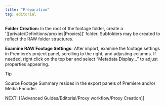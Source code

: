 ```yaml
---
title: "Preparation"
tag: editorial
---
```

**Folder Creation:** In the root of the footage folder, create a '[[private/Definitions/proxies|Proxies]]' folder. Subfolders may be created to reflect the RAW folder structures.

**Examine RAW Footage Settings:** After import, examine the footage settings in Premiere’s project panel, scrolling to the right, and adjusting columns. If needed, right click on the top bar and select “Metadata Display...” to adjust properties appearing.

> [!Tip]
> Source Footage Summary resides in the export panels of Premiere and/or Media Encoder.

NEXT: [[Advanced Guides/Editorial/Proxy workflow/Proxy Creation]]